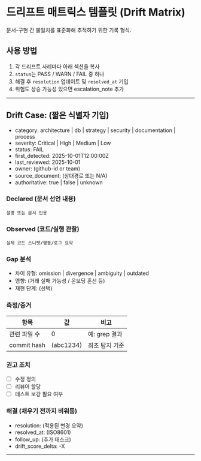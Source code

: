 # 드리프트 매트릭스 템플릿 (Drift Matrix)

문서-구현 간 불일치를 표준화해 추적하기 위한 기록 형식.

## 사용 방법

1. 각 드리프트 사례마다 아래 섹션을 복사
2. `status`는 PASS / WARN / FAIL 중 하나
3. 해결 후 `resolution` 업데이트 및 `resolved_at` 기입
4. 위험도 상승 가능성 있으면 escalation_note 추가

---

## Drift Case: (짧은 식별자 기입)

- category: architecture | db | strategy | security | documentation | process
- severity: Critical | High | Medium | Low
- status: FAIL
- first_detected: 2025-10-01T12:00:00Z
- last_reviewed: 2025-10-01
- owner: (github-id or team)
- source_document: (상대경로 또는 N/A)
- authoritative: true | false | unknown

### Declared (문서 선언 내용)

```text
설명 또는 문서 인용
```

### Observed (코드/실행 관찰)

```text
실제 코드 스니펫/행동/로그 요약
```

### Gap 분석

- 차이 유형: omission | divergence | ambiguity | outdated
- 영향: (거래 실패 가능성 / 온보딩 혼선 등)
- 재현 단계: (선택)

### 측정/증거

| 항목 | 값 | 비고 |
|------|----|------|
| 관련 파일 수 | 0 | 예: grep 결과 |
| commit hash | (abc1234) | 최초 탐지 기준 |

### 권고 조치

- [ ] 수정 정의
- [ ] 리뷰어 할당
- [ ] 테스트 보강 필요 여부

### 해결 (채우기 전까지 비워둠)

- resolution: (적용된 변경 요약)
- resolved_at: (ISO8601)
- follow_up: (추가 태스크)
- drift_score_delta: -X

---
